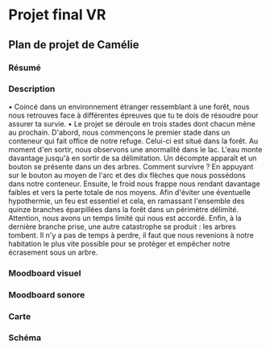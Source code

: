 # Projet final VR

## Plan de projet de Camélie

### Résumé

### Description
• Coincé dans un environnement étranger ressemblant à une forêt, nous nous retrouves face à différentes épreuves que tu te dois de résoudre pour assurer ta survie.
• Le projet se déroule en trois stades dont chacun mène au prochain. D'abord, nous commençons le premier stade dans un conteneur qui fait office de notre refuge. Celui-ci est situé dans la forêt. Au moment d'en sortir, nous observons une anormalité dans le lac. L'eau monte davantage jusqu'à en sortir de sa délimitation. Un décompte apparaît et un bouton se présente dans un des arbres. Comment survivre ? En appuyant sur le bouton au moyen de l'arc et des dix flèches que nous possédons dans notre conteneur. Ensuite, le froid nous frappe nous rendant davantage faibles et vers la perte totale de nos moyens. Afin d'éviter une éventuelle hypothermie, un feu est essentiel et cela, en ramassant l'ensemble des quinze branches éparpillées dans la forêt dans un périmètre délimité. Attention, nous avons un temps limité qui nous est accordé. Enfin, à la dernière branche prise, une autre catastrophe se produit : les arbres tombent. Il n'y a pas de temps à perdre, il faut que nous revenions à notre habitation le plus vite possible pour se protéger et empêcher notre écrasement sous un arbre. 
### Moodboard visuel 

### Moodboard sonore

### Carte

### Schéma 
